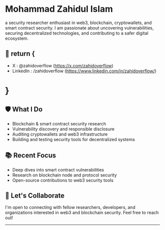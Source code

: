# Mohammad Zahidul Islam

a security researcher enthusiast in web3, blockchain, cryptowallets, and smart contract security. I am passionate about uncovering vulnerabilities, securing decentralized technologies, and contributing to a safer digital ecosystem.

## 🔎 return {
- X : @zahidoverflow (https://x.com/zahidoverflow)
- LinkedIn  : /zahidoverflow (https://www.linkedin.com/in/zahidoverflow/)
# }

## 🛡️ What I Do

- Blockchain & smart contract security research
- Vulnerability discovery and responsible disclosure
- Auditing cryptowallets and web3 infrastructure
- Building and testing security tools for decentralized systems

## 📚 Recent Focus

- Deep dives into smart contract vulnerabilities
- Research on blockchain node and protocol security
- Open-source contributions to web3 security tools

## 📢 Let's Collaborate

I'm open to connecting with fellow researchers, developers, and organizations interested in web3 and blockchain security. Feel free to reach out!

---
